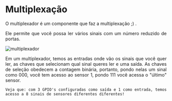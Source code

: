 # Multiplexação
<div style="text-align:justify">
O multiplexador é um componente que faz a multiplexação ;) .

Ele permite que você possa ler vários sinais com um número reduzido de portas.
</div>

![multiplexador](https:github.com/predomaquilare/lotusobr/blob/main/Assets/multiplexador.svg) <br>

<div style="text-align:justify">
Em um multiplexador, temos as entradas onde vão os sinais que você quer ler, as chaves que selecionam qual sinal queres ler e uma saída. As chaves de seleção obedecem a contagem binária, portanto, pondo nelas um sinal como 000, você tem acesso ao sensor 1, pondo 111 você acessa o "último" sensor. <br>

    Veja que: com 3 GPIO's configuradas como saída e 1 como entrada, temos acesso a 8 sinais de sensores diferentes diferentes! 


</div>
